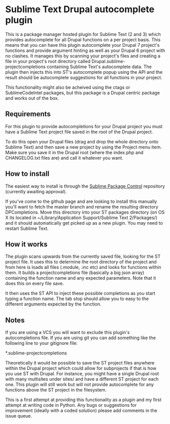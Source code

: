 Sublime Text Drupal autocomplete plugin
=======================

This is a package manager hosted plugin for Sublime Text (2 and 3) which provides autocomplete for all Drupal functions on a per project basis. This means that you can have this plugin autocomplete your Drupal 7 project's functions and provide argument hinting as well as your Drupal 6 project with no clashes. It manages this by scanning your project's files and creating a file in your project's root directory called Drupal.sublime-projectcompletions containing Sublime Text's autocomplete data. The plugin then injects this into ST's autocomplete popup using the API and the result should be autocomplete suggestions for all functions in your project.

This functionality might also be acheived using the ctags or SublimeCodeIntel packages, but this package is a Drupal centric package and works out of the box.

## Requirements

For this plugin to provide autocompletions for your Drupal project you must have a Sublime Text project file saved in the root of the Drupal project.

To do this open your Drupal files (drag and drop the whole directory onto Sublime Text) and then save a new project by using the Project menu item. Make sure you save it in the Drupal root (where the index.php and CHANGELOG.txt files are) and call it whatever you want.

## How to install

The easiest way to install is through the [Sublime Package Control](http://wbond.net/sublime_packages/package_control) repository (currently awaiting approval).

If you've come to the github page and are looking to install this manually you'll want to fetch the master branch and rename the resulting directory DPCompletions. Move this directory into your ST packages directory (on OS X its located in ~/Library/Application Support/Sublime Text 2/Packages/) and it should automatically get picked up as a new plugin. You may need to restart Sublime Text.

## How it works

The plugin scans upwards from the currently saved file, looking for the ST project file. It uses this to determine the root directory of the project and from here is loads all files (.module, .inc etc) and looks for functions within them. It builds a projectcompletions file (basically a big json array) containing the function name and any expected parameters. Note that it does this on every file save.

It then uses the ST API to inject these possible completions as you start typing a function name. The tab stop should allow you to easy to the different arguments expected by the function.

## Notes

If you are using a VCS you will want to exclude this plugin's autocompletions file. If you are using git you can add something like the following line to your gitignore file:

*.sublime-projectcompletions

Theoretically it would be possible to save the ST project files anywhere within the Drupal project which could allow for subprojects if that is how you use ST with Drupal. For instance, you might have a single Drupal root with many multisites under sites/ and have a different ST project for each one. This plugin will still work but will not provide autocomplete for any functions above the ST project in the filesystem.

This is a first attempt at providing this functionality as a plugin and my first attempt at writing code in Python. Any bugs or suggestions for improvement (ideally with a coded solution) please add comments in the issue queue.
